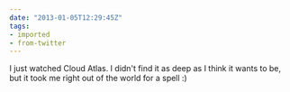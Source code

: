 ```yaml
---
date: "2013-01-05T12:29:45Z"
tags:
- imported
- from-twitter
---
```

I just watched Cloud Atlas. I didn't find it as deep as I think it wants to be, but it took me right out of the world for a spell :)

